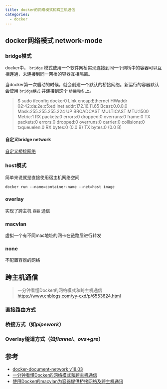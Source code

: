 ```yaml
---
title: docker的网络模式和跨主机通信
categories:
  - docker
---
```


## docker网络模式 network-mode

### bridge模式

docker中， `bridge` 模式使用一个软件网桥实现连接到同一个网桥中的容器可以互相连通，未连接到同一网桥的容器互相隔离。

当docker第一次启动的时候，就会创建一个默认的桥接网络。新运行的容器默认会使用 `bridge模式` 并连接到这个 `桥接网络` 上。

> $ sudo ifconfig
> docker0   Link encap:Ethernet  HWaddr 02:42:da:2e:c5:ed
>           inet addr:172.16.11.65  Bcast:0.0.0.0  Mask:255.255.255.224
>           UP BROADCAST MULTICAST  MTU:1500  Metric:1
>           RX packets:0 errors:0 dropped:0 overruns:0 frame:0
>           TX packets:0 errors:0 dropped:0 overruns:0 carrier:0
>           collisions:0 txqueuelen:0
>           RX bytes:0 (0.0 B)  TX bytes:0 (0.0 B)

#### 自定义bridge network

[自定义桥接网络](https://docs.docker.com/network/bridge/#manage-a-user-defined-bridge)

### host模式

简单来说就是直接使用宿主机网络空间

```shell
docker run --name=container-name --net=host image
```

### overlay

实现了跨主机 `容器` 通信

### macvlan

虚拟一个有不同mac地址的网卡在链路层进行转发

### none

不配置容器的网络

## 跨主机通信

> 一分钟看懂Docker的网络模式和跨主机通信 https://www.cnblogs.com/yy-cxd/p/6553624.html

### 直接路由方式

### 桥接方式（如*pipework*）

### Overlay隧道方式（如*flannel*、*ovs+gre*）

## 参考

- [docker-document-network v18.03](https://docs.docker.com/network/)
- [一分钟看懂Docker的网络模式和跨主机通信](https://www.cnblogs.com/yy-cxd/p/6553624.html)
- [使用Docker的macvlan为容器提供桥接网络及跨主机通讯](https://www.cnblogs.com/eshizhan/p/7255565.html)
